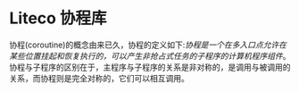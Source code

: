 # Liteco 协程库

协程(coroutine)的概念由来已久，协程的定义如下:*协程是一个在多入口点允许在某些位置挂起和恢复执行的，可以产生非抢占式任务的子程序的计算机程序组件*。
协程与子程序的区别在于，主程序与子程序的关系是非对称的，是调用与被调用的关系，而协程则是完全对称的，它们可以相互调用。


